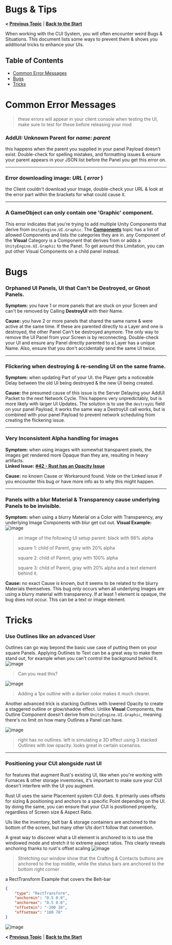 # Bugs & Tips

**< [Previous Topic](/docs/components/README.md)** | **[Back to the Start](/README.md)**

When working with the CUI System, you will often encounter weird Bugs & Situations. This document lists some ways to prevent them & shows you additional tricks to enhance your UIs.

## Table of Contents
- [Common Error Messages](#common-error-messages)
- [Bugs](#bugs)
- [Tricks](#tricks)


# Common Error Messages
> these errors will appear in your client console when testing the UI, make sure to test for these before releasing your mod

### AddUI: Unknown Parent for *name*: *parent*
this happens when the parent you supplied in your panel Payload doesn't exist. Double-check for spelling mistakes, and formatting issues & ensure your parent appears in your JSON list before the Panel you get this error on.



---

### Error downloading image: *URL* ( *error* )
the Client couldn't download your Image, double-check your URL & look at the error part within the brackets for what could cause it.



---

### A GameObject can only contain one 'Graphic' component.

This error indicates that you're trying to add multiple Unity Components that derive from `UnityEngine.UI.Graphic`. The **[Components](/docs/components/README.md)** topic has a list of allowed Components and lists the categories they are in. any Component of the **Visual** Category is a Component that derives from or adds a `UnityEngine.UI.Graphic` to the Panel. To get around this Limitation, you can put other Visual Components on a child panel instead.

# Bugs


### Orphaned UI Panels, UI that Can't be Destroyed, or Ghost Panels.

**Symptom:** you have 1 or more panels that are stuck on your Screen and can't be removed by Calling **DestroyUI** with their Name.

**Cause:** you have 2 or more panels that shared the same name & were active at the same time. If these are parented directly to a Layer and one is destroyed, the other Panel Can't be destroyed anymore. The only way to remove the UI Panel from your Screen is by reconnecting. Double-check your UI and ensure any Panel directly parented to a Layer has a unique Name. Also, ensure that you don't accidentally send the same UI twice.



---


### Flickering when destroying & re-sending UI on the same frame.

**Symptom:** when updating Part of your UI. the Player gets a noticeable Delay between the old UI being destroyed & the new UI being created.

**Cause:** the presumed cause of this issue is the Server Delaying your AddUI Packet to the next Network Cycle. This happens very unpredictably, but is more likely with larger UI Updates. The solution is to use the `destroyUi` field on your panel Payload, it works the same way a DestroyUI call works, but is combined with your panel Payload to prevent network scheduling from creating the flickering issue.



---

### Very Inconsistent Alpha handling for images

**Symptom:**  when using images with somewhat transparent pixels, the images get rendered more Opaque than they are, resulting in heavy artifacts.  
**Linked Issue:**  **[#42 - Rust has an Opacity Issue](https://github.com/Facepunch/Rust.Community/issues/42)**

**Cause:**  no known Cause or Workaround found. Vote on the Linked issue if you encounter this bug or have more info as to why this might happen.



---

### Panels with a blur Material & Transparency cause underlying Panels to be invisible.
**Symptom:** when using a blurry Material on a Color with Transparency, any underlying Image Components with blur get cut out.
**Visual Example:**
![image](https://user-images.githubusercontent.com/33698270/215882128-d1f0798c-d7ed-4986-9675-4fba48632ad7.png)
> an image of the following UI setup
> parent: black with 98% alpha
>
> square 1: child of Parent, gray with 20% alpha
>
> square 2: child of Parent, gray with 100% alpha
>
> square 3: child of Parent, gray with 20% alpha and a text element behind it.


**Cause:** no exact Cause is known, but it seems to be related to the blurry Materials themselves. This bug only occurs when all underlying Images are using a blurry material with transparency. If at least 1 element is opaque, the bug does not occur. This can be a text or image element.



# Tricks

### Use Outlines like an advanced User
Outlines can go way beyond the basic use case of putting them on your square Panels. Applying Outlines to Text can be a great way to make them stand out, for example when you can't control the background behind it.
![image](https://user-images.githubusercontent.com/33698270/215885917-4916ee09-a891-4609-82a4-51bb07881bde.png)

> Can you read this?

![image](https://user-images.githubusercontent.com/33698270/215886796-346be279-2d8e-43c4-a28f-f740bcf50ff5.png)

> Adding a 1px outline with a darker color makes it much clearer.

Another advanced trick is stacking Outlines with lowered Opacity to create a staggered outline or glow/shadow effect. Unlike **Visual** Components, the Outline Component doesn't derive from `UnityEngine.UI.Graphic`, meaning there's no limit on how many Outlines a Panel can have.

![image](https://user-images.githubusercontent.com/33698270/215899049-e0aa0cd7-b607-466e-a0b7-0cfafa62bdae.png)

> right has no outlines. left is simulating a 3D effect using 3 stacked Outlines with low opacity. looks great in certain scenarios.


---


### Positioning your CUI alongside rust UI

for features that augment Rust's existing UI, like when you're working with Furnaces & other storage inventories, it's important to make sure your CUI doesn't interfere with the UI you augment.

Rust UI uses the same Placement system CUI does. It primarily uses offsets for sizing & positioning and anchors to a specific Point depending on the UI. by doing the same, you can ensure that your CUI is positioned properly, regardless of Screen size & Aspect Ratio.

UIs like the inventory, belt bar & storage containers are anchored to the bottom of the screen, but many other UIs don't follow that convention.

A great way to discover what a UI element is anchored to is to use the windowed mode and stretch it to extreme aspect ratios. This clearly reveals anchoring thanks to rust's offset scaling
![image](https://user-images.githubusercontent.com/33698270/216077347-5461623c-8ff4-4890-8633-062519c4e371.png)
> Stretching our window show that the Crafting & Contacts buttons are anchored to the top middle, while the status bars are anchored to the bottom right corner

a RectTransform Example that covers the Belt-bar
```json
{
	"type": "RectTransform",
	"anchormin": "0.5 0.0",
	"anchormax": "0.5 0.0",
	"offsetmin": "-200 18",
	"offsetmax": "180 78"
}
```
![image](https://user-images.githubusercontent.com/33698270/215901408-c152fecb-8453-4597-8cd6-61038b2b976d.png)

**< [Previous Topic](/docs/components/README.md)** | **[Back to the Start](/README.md)**
